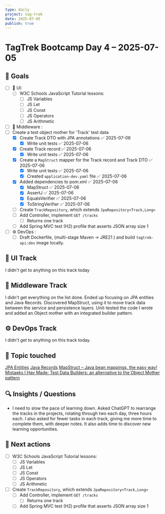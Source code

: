 ```yaml
---
type: daily
project: tag-trek
date: 2025-07-05
publish: true
---
```

# TagTrek Bootcamp Day 4 – 2025-07-05

## 🎯 Goals
- [ ] 🐣 UI:
    - [ ] W3C Schools JavaScript Tutorial lessons:
        - [ ] JS Variables 
        - [ ] JS Let
        - [ ] JS Const
        - [ ] JS Operators
        - [ ] JS Arithmetic
- [ ] 🌳 Middleware :
- [ ]   Create a test object mother for 'Track' test data
    - [x] Create Track DTO with JPA annotations ✅ 2025-07-06
        - [x] Write unit tests ✅ 2025-07-06
    - [x] Create Track record ✅ 2025-07-06
        - [x] Write unit tests ✅ 2025-07-06
    - [x] Create a `MapStruct` mapper for the Track record and Track DTO ✅ 2025-07-06
        - [x] Write unit tests ✅ 2025-07-06
        - [x] Created `application-dev.yaml` file ✅ 2025-07-06
    - [x] Added dependencies to pom.xml ✅ 2025-07-06
        - [x] MapStruct ✅ 2025-07-06
        - [x] AssertJ ✅ 2025-07-06
        - [x] EqualsVerifier ✅ 2025-07-06
        - [x] ToStringVerifier ✅ 2025-07-06
    - [ ] Create `TrackRepository`, which extends `JpaRepository<Track,Long>`
    - [ ] Add Controller, implement `GET /tracks`
        - [ ] Returns one track
    - [ ] Add Spring MVC test (H2) profile that asserts JSON array size 1
- [ ] ⚙️ DevOps  : 
    - [ ] Draft Dockerfile, (multi-stage Maven → JRE21 ) and build `tagtrek-api:dev` image locally.

## 🐣 UI Track
I didn't get to anything on this track today

## 🌳 Middleware Track
I didn't get everything on the list done.  Ended up focusing on JPA entities and Java Records.  Discovered MapStruct, using it to move track data between the service and persistence layers.
Unit-tested the code I wrote and added an Object mother with an integrated builder pattern.

## ⚙️ DevOps Track
I didn't get to anything on this track today.

## 🧩 Topic touched
[JPA Entities](JPA%20Entities.md)
[Java Records](Java%20Records.md)
[MapStruct – Java bean mappings, the easy way!](https://mapstruct.org/)
[Mistaeks I Hav Made: Test Data Builders: an alternative to the Object Mother pattern](http://www.natpryce.com/articles/000714.html)


## 🔍 Insights / Questions
- I need to slow the pace of learning down.  Asked ChatGPT to rearrange the tracks in the projects,  rotating through two each day, three hours each.  I also asked for fewer tasks in each track, giving me more time to complete them, with deeper notes.  It also adds time to discover new learning opportunities.

## 🚀 Next actions
- [ ] W3C Schools JavaScript Tutorial lessons:
    - [ ] JS Variables 
    - [ ] JS Let
    - [ ] JS Const
    - [ ] JS Operators
    - [ ] JS Arithmetic
- [ ]  Create `TrackRepository`, which extends `JpaRepository<Track,Long>`
    - [ ] Add Controller, implement `GET /tracks`
        - [ ] Returns one track
    - [ ] Add Spring MVC test (H2) profile that asserts JSON array size 1